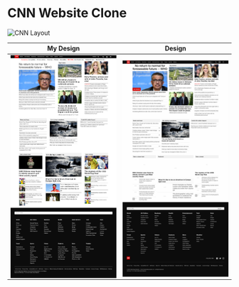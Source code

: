 # CNN Website Clone

![CNN Layout](https://github.com/zayazzp/CNN-website-Clone/blob/master/images/layout.png)

| My Design                                                           | Design                                                                    |
| ------------------------------------------------------------------- | ------------------------------------------------------------------------- |
| <img align='left' src='./images/Layouts/my-design.jpg' width='400'> | <img align='left' src='./images/Layouts/original-layout.png' width='400'> |
